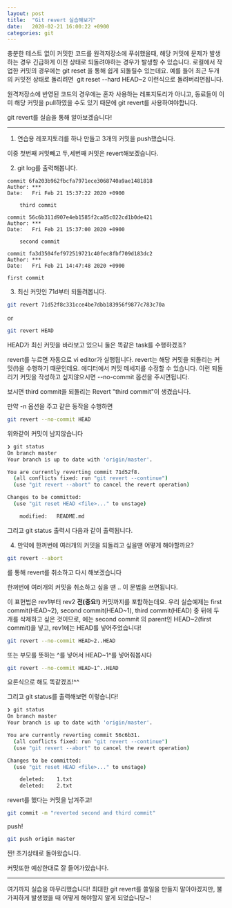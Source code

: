 ```yaml
---
layout: post
title:  "Git revert 실습해보기"
date:   2020-02-21 16:00:22 +0900
categories: git
---
```


충분한 테스트 없이 커밋한 코드를 원격저장소에 푸쉬했을때, 해당 커밋에 문제가 발생하는 경우 긴급하게 이전 상태로 되돌려야하는 경우가 발생할 수 있습니다. 로컬에서 작업한 커밋의 경우에는 git reset 을 통해 쉽게 되돌릴수 있는데요. 예를 들어 최근 두개의 커밋전 상태로 돌리려면&nbsp; git reset --hard HEAD~2 이런식으로 돌려버리면됩니다.

원격저장소에 반영된 코드의 경우에는 혼자 사용하는 레포지토리가 아니고, 동료들이 이미 해당 커밋을 pull하였을 수도 있기 때문에&nbsp;git revert를 사용하여야합니다.

git revert를 실습을 통해 알아보겠습니다!

* * *

1. 연습용 레포지토리를 하나 만들고 3개의 커밋을 push했습니다.

이중 첫번째 커밋빼고 두,세번째 커밋은 revert해보겠습니다.

2. git log를 출력해봅니다.

```
commit 6fa203b962fbcfa7971ece3068740a9ae1481818
Author: ***
Date:   Fri Feb 21 15:37:22 2020 +0900

    third commit

commit 56c6b311d907e4eb1585f2ca85c022cd1b0de421
Author: ***
Date:   Fri Feb 21 15:37:00 2020 +0900

    second commit

commit fa3d3504fef972519721c40fec8fbf709d183dc2
Author: ***
Date:   Fri Feb 21 14:47:48 2020 +0900

first commit
```

3. 최신 커밋인 71d부터 되돌려봅니다.

```bash
git revert 71d52f8c331cce4be7dbb183956f9877c783c70a
```

or

```bash
git revert HEAD
```

HEAD가 최신 커밋을 바라보고 있으니 둘은 똑같은 task를 수행하겠죠?

revert를 누르면 자동으로 vi editor가 실행됩니다. revert는 해당 커밋을 되돌리는 커밋(!)을 수행하기 때문인데요. 에디터에서 커밋 메세지를 수정할 수 있습니다. 이런 되돌리기 커밋을 작성하고 싶지않으시면 --no-commit 옵션을 주시면됩니다.

보시면 third commit을 되돌리는 Revert &quot;third commit&quot;이 생겼습니다.


만약 -n 옵션을 주고 같은 동작을 수행하면

```bash
git revert --no-commit HEAD
```

위와같이 커밋이 남지않습니다

```bash
❯ git status
On branch master
Your branch is up to date with 'origin/master'.

You are currently reverting commit 71d52f8.
  (all conflicts fixed: run "git revert --continue")
  (use "git revert --abort" to cancel the revert operation)

Changes to be committed:
  (use "git reset HEAD <file>..." to unstage)

	modified:   README.md
```

그리고 git status 출력시 다음과 같이 출력됩니다.

4. 만약에 한꺼번에 여러개의 커밋을 되돌리고 싶을땐 어떻게 해야할까요?

```bash
git revert --abort
```

를 통해 revert를 취소하고 다시 해보겠습니다

한꺼번에 여러개의 커밋을 취소하고 싶을 땐 <rev2>..<rev1> 이 문법을 쓰면됩니다.</rev1></rev2>

이 표현법은 rev1부터 rev2&nbsp;**전(중요!)**&nbsp;커밋까지를 포함하는데요. 우리 실습예제는 first commit(HEAD~2), second commit(HEAD~1), third commit(HEAD)&nbsp;중 뒤에 두개를&nbsp;삭제하고 싶은 것이므로, <rev2>에는 second commit 의 parent인 HEAD~2(first commit)을 넣고, rev1에는 HEAD를 넣어주었습니다!</rev2>

```bash
git revert --no-commit HEAD~2..HEAD
```

또는 부모를 뜻하는 ^를 넣어서 HEAD~1^를 넣어줘봅시다

```bash
git revert --no-commit HEAD~1^..HEAD
```

요론식으로 해도 똑같겠죠!^^

그리고 git status를 출력해보면 이렇습니다!

```bash
❯ git status
On branch master
Your branch is up to date with 'origin/master'.

You are currently reverting commit 56c6b31.
  (all conflicts fixed: run "git revert --continue")
  (use "git revert --abort" to cancel the revert operation)

Changes to be committed:
  (use "git reset HEAD <file>..." to unstage)

	deleted:    1.txt
	deleted:    2.txt
```

revert를 했다는 커밋을 남겨주고!

```bash
git commit -m "reverted second and third commit"
```

push!

```bash
git push origin master
```

짠! 초기상태로 돌아왔습니다.


커밋또한 예상한대로 잘 들어가있습니다.

* * *

여기까지 실습을 마무리했습니다! 최대한 git revert를 쓸일을 만들지 말아야겠지만, 불가피하게 발생했을 때 어떻게 해야할지 알게 되었습니당~!